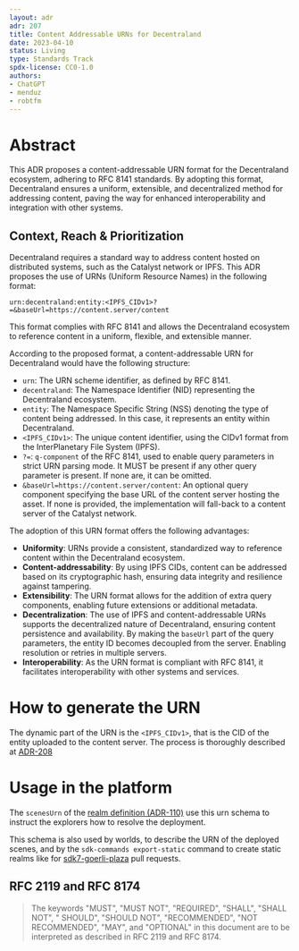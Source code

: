 ```yaml
---
layout: adr
adr: 207
title: Content Addressable URNs for Decentraland
date: 2023-04-10
status: Living
type: Standards Track
spdx-license: CC0-1.0
authors:
- ChatGPT
- menduz
- robtfm
---
```


# Abstract

This ADR proposes a content-addressable URN format for the Decentraland ecosystem, adhering to RFC 8141 standards. By adopting this format, Decentraland ensures a uniform, extensible, and decentralized method for addressing content, paving the way for enhanced interoperability and integration with other systems.

## Context, Reach & Prioritization

Decentraland requires a standard way to address content hosted on distributed systems, such as the Catalyst network or IPFS. This ADR  proposes the use of URNs (Uniform Resource Names) in the following format:

`urn:decentraland:entity:<IPFS_CIDv1>?=&baseUrl=https://content.server/content`

This format complies with RFC 8141 and allows the Decentraland ecosystem to reference content in a uniform, flexible, and extensible manner.

According to the proposed format, a content-addressable URN for Decentraland would have the following structure:

- `urn`: The URN scheme identifier, as defined by RFC 8141.
- `decentraland`: The Namespace Identifier (NID) representing the Decentraland ecosystem.
- `entity`: The Namespace Specific String (NSS) denoting the type of content being addressed. In this case, it represents an entity within Decentraland.
- `<IPFS_CIDv1>`: The unique content identifier, using the CIDv1 format from the InterPlanetary File System (IPFS).
- `?=`: `q-component` of the RFC 8141, used to enable query parameters in strict URN parsing mode. It MUST be present if any other query parameter is present. If none are, it can be omitted.
- `&baseUrl=https://content.server/content`: An optional query component specifying the base URL of the content server hosting the asset. If none is provided, the implementation will fall-back to a content server of the Catalyst network.

The adoption of this URN format offers the following advantages:

- **Uniformity**: URNs provide a consistent, standardized way to reference content within the Decentraland ecosystem.
- **Content-addressability**: By using IPFS CIDs, content can be addressed based on its cryptographic hash, ensuring data integrity and resilience against tampering.
- **Extensibility**: The URN format allows for the addition of extra query components, enabling future extensions or additional metadata.
- **Decentralization**: The use of IPFS and content-addressable URNs supports the decentralized nature of Decentraland, ensuring content persistence and availability. By making the `baseUrl` part of the query parameters, the entity ID becomes decoupled from the server. Enabling resolution or retries in multiple servers.
- **Interoperability**: As the URN format is compliant with RFC 8141, it facilitates interoperability with other systems and services.

# How to generate the URN

The dynamic part of the URN is the `<IPFS_CIDv1>`, that is the CID of the entity uploaded to the content server. The process is thoroughly described at [ADR-208](/adr/ADR-208)

# Usage in the platform

The `scenesUrn` of the [realm definition (ADR-110)](/adr/ADR-110) use this urn schema to instruct the explorers how to resolve the deployment.

This schema is also used by worlds, to describe the URN of the deployed scenes, and by the `sdk-commands export-static` command to create static realms like for [sdk7-goerli-plaza](https://github.com/decentraland/sdk7-goerli-plaza) pull requests.

## RFC 2119 and RFC 8174

> The keywords "MUST", "MUST NOT", "REQUIRED", "SHALL", "SHALL NOT", "
> SHOULD", "SHOULD NOT", "RECOMMENDED", "NOT RECOMMENDED", "MAY", and "OPTIONAL"
> in this document are to be interpreted as described in RFC 2119 and RFC 8174.
